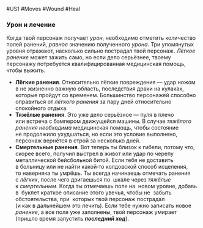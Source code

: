 #US1 #Moves #Wound #Heal 
### Урон и лечение

Когда твой персонаж получает *урон*, необходимо отметить количество полей ранений, *равное* значению полученного *урона*. Три упомянутых уровня отражают, насколько сильно пострадал твой персонаж. *Лёгкое ранение* может зажить само, но если дело серьёзнее, твоему персонажу потребуется квалифицированная медицинcкая помощь, чтобы выжить.
- **Лёгкие ранения**. Относительно лёгкие повреждения — удар ножом в не жизненно важную область, последствия драки на кулаках, которые пройдут со временем. Большинство персонажей способно оправиться от *лёгкого ранения* за пару дней относительно спокойного отдыха.
- **Тяжёлые ранения**. Это уже дело серьёзное — пуля в плечо или встреча с бампером движущейся машины. В случае *тяжёлого ранения необходима* медицинская помощь, чтобы состояние не продолжило ухудшаться, но если это условие выполнено, персонаж вернётся в строй за несколько дней.
- **Смертельные ранения**. Вот теперь ты близок к гибели, потому что, скорее всего, получил выстрел в живот или удар по черепу металлической бейсбольной битой. Если тебя не доставить в больницу или не найти какой‑то колдовской способ исцеления, то наверняка ты умрёшь. 
Ты всегда начинаешь отмечать ранения с *лёгких*, после чего двигаешься по  шкале через *тяжёлые* к *смертельным*. Когда ты отмечаешь поле на  новом уровне, добавь в  буклет краткое описание этого увечья, чтобы не  забыть обстоятельства, при  которых твой персонаж пострадал (и как в дальнейшем это лечить). Если тебе нужно записать новое *ранение*, а все поля уже заполнены, твой персонаж умирает (пришло время запустить ***последний ход***).